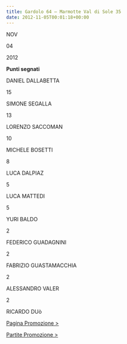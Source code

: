 ```yaml
---
title: Gardolo 64 – Marmotte Val di Sole 35
date: 2012-11-05T00:01:18+00:00
---
```

NOV

04

2012

**Punti segnati**

DANIEL DALLABETTA

15

SIMONE SEGALLA

13

LORENZO SACCOMAN

10

MICHELE BOSETTI

8

LUCA DALPIAZ

5

LUCA MATTEDI

5

YURI BALDO

2

FEDERICO GUADAGNINI

2

FABRIZIO GUASTAMACCHIA

2

ALESSANDRO VALER

2

RICARDO DUò

[Pagina Promozione >](http://www.basketgardolo.it/promozione)

[Partite Promozione >](http://www.basketgardolo.it/?tag=promozione&cat=11)